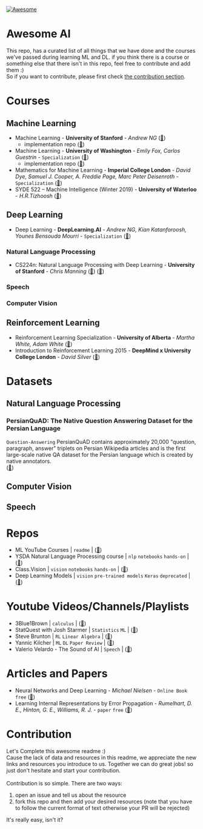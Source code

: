 [![Awesome](https://cdn.rawgit.com/sindresorhus/awesome/d7305f38d29fed78fa85652e3a63e154dd8e8829/media/badge.svg)](https://github.com/sindresorhus/awesome)

# Awesome AI
This repo, has a curated list of all things that we have done and the courses we've passed during learning ML and DL. if you think there is a course or something else that there isn't in this repo, feel free to contribute and add them :)\
So if you want to contribute, please first check [the contribution section](#contribution).

# Courses
## Machine Learning
* Machine Learning - **University of Stanford** - *Andrew NG* ([:link:](https://www.coursera.org/learn/machine-learning))
  * implementation repo ([:link:](https://github.com/aut-datahub/ML_Stanford_University_AndrewNG))
* Machine Learning - **University of Washington** - *Emily Fox, Carlos Guestrin* - `Specialization` ([:link:](https://www.coursera.org/specializations/machine-learning))
  * implementation repo ([:link:](https://github.com/aut-datahub/ML_Washington_University))
* Mathematics for Machine Learning - **Imperial College London** - *David Dye, Samuel J. Cooper, A. Freddie Page, Marc Peter Deisenroth* - `Specialization` ([:link:](https://www.coursera.org/specializations/mathematics-machine-learning))
* SYDE 522 – Machine Intelligence (Winter 2019) - **University of Waterloo** - *H.R.Tizhoosh* ([:link:](https://youtube.com/playlist?list=PLpFYkKZ3fmP7T0datl4ghRebc7nlkmgVI))
## Deep Learning
* Deep Learning - **DeepLearning.AI** - *Andrew NG, Kian Katanforoosh, Younes Bensouda Mourri* - `Specialization` ([:link:](https://www.coursera.org/specializations/deep-learning))
### Natural Language Processing
* CS224n: Natural Language Processing with Deep Learning - **University of Stanford** - *Chris Manning* ([:link:](https://web.stanford.edu/class/archive/cs/cs224n/cs224n.1214/)) ([:vhs:](https://www.youtube.com/playlist?list=PLoROMvodv4rOhcuXMZkNm7j3fVwBBY42z))
### Speech

### Computer Vision

## Reinforcement Learning
* Reinforcement Learning Specialization - **University of Alberta** - *Martha White, Adam White* ([:link:](https://www.coursera.org/specializations/reinforcement-learning#instructors))
* Introduction to Reinforcement Learning 2015 - **DeepMind x University College London** - *David Silver* ([:link:](https://youtube.com/playlist?list=PLqYmG7hTraZDM-OYHWgPebj2MfCFzFObQ))

# Datasets

## Natural Language Processing
### PersianQuAD: The Native Question Answering Dataset for the Persian Language 
`Question-Answering`
PersianQuAD contains approximately 20,000 "question, paragraph, answer" triplets on Persian Wikipedia articles and is the first large-scale native QA dataset for the Persian language which is created by native annotators.\
([:link:](https://github.com/BigData-IsfahanUni/PersianQuAD))

## Computer Vision

## Speech

# Repos
* ML YouTube Courses | `readme` | ([:link:](https://github.com/dair-ai/ML-YouTube-Courses))
* YSDA Natural Language Processing course | `nlp` `notebooks` `hands-on` | ([:link:](https://github.com/yandexdataschool/nlp_course))
* Class.Vision | `vision` `notebooks` `hands-on` | ([:link:](https://github.com/Alireza-Akhavan/class.vision))
* Deep Learning Models | `vision` `pre-trained models` `Keras` `deprecated` | ([:link:](https://github.com/fchollet/deep-learning-models))

# Youtube Videos/Channels/Playlists
* 3Blue1Brown | `calculus` | ([:link:](https://www.youtube.com/c/3blue1brown))
* StatQuest with Josh Starmer | `Statistics` `ML` | ([:link:](https://www.youtube.com/c/joshstarmer))
* Steve Brunton | `RL` `Linear Algebra` | ([:link:](https://www.youtube.com/c/Eigensteve))
* Yannic Kilcher | `ML` `DL` `Paper Review` | ([:link:](https://www.youtube.com/c/YannicKilcher))
* Valerio Velardo - The Sound of AI | `Speech` | ([:link:](https://www.youtube.com/c/ValerioVelardoTheSoundofAI)) 

# Articles and Papers
* Neural Networks and Deep Learning - *Michael Nielsen* - `Online Book` `free` ([:link:](http://neuralnetworksanddeeplearning.com/))
* Learning Internal Representations by Error Propagation - *Rumelhart, D. E., Hinton, G. E., Williams, R. J.* - `paper` `free` ([:link:](https://www.cs.toronto.edu/~hinton/absps/pdp8.pdf))

# Contribution
Let's Complete this awesome readme :)\
Cause the lack of data and resources in this readme, we appreciate the new links and resources you introduce to us. Together we can do great jobs! so just don't hesitate and start your contribution.\
\
Contribution is so simple. There are two ways:
1. open an issue and tell us about the resource
2. fork this repo and then add your desired resources (note that you have to follow the current format of text otherwise your PR will be rejected)

It's really easy, isn't it?
